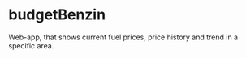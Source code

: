 # budgetBenzin
Web-app, that shows current fuel prices, price history and trend in a specific area. 
